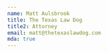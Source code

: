 ```yaml
---
name: Matt Aulsbrook
title: The Texas Law Dog
title2: Attorney
email: matt@thetexaslawdog.com
mda: true
---
```

